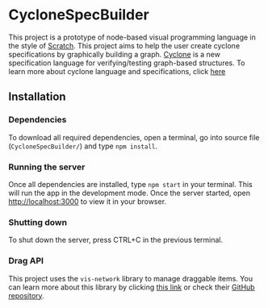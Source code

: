 # CycloneSpecBuilder

This project is a prototype of node-based visual programming language in the style of [Scratch](https://scratch.mit.edu/).
This project aims to help the user create cyclone specifications by graphically building a graph. [Cyclone](https://github.com/classicwuhao/Cyclone) is a new specification language for verifying/testing graph-based structures. To learn more about cyclone language and specifications, click [here](https://classicwuhao.github.io/cyclone_tutorial/tutorial-content.html)

## Installation
### Dependencies
To download all required dependencies, open a terminal, go into source file (`CycloneSpecBuilder/`) and type `npm install`.

### Running the server

Once all dependencies are installed, type `npm start` in your terminal. This will run the app in the development mode.
Once the server started, open [http://localhost:3000](http://localhost:3000) to view it in your browser.

### Shutting down

To shut down the server, press CTRL+C in the previous terminal.

### Drag API
This project uses the `vis-network` library to manage draggable items. You can learn more about this library by clicking [this link](https://visjs.org/) or check their [GitHub repository](https://github.com/visjs/vis-network).